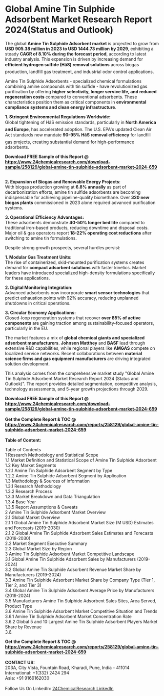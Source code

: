 <h1>Global Amine Tin Sulphide Adsorbent Market Research Report 2024(Status and Outlook)</h1><p>The global <strong>Amine Tin Sulphide Adsorbent market</strong> is projected to grow from <strong>USD 905.38 million in 2023 to USD 1444.73 million by 2029</strong>, exhibiting a steady <strong>CAGR of 8.10% during the forecast period</strong>, according to latest industry analysis. This expansion is driven by increasing demand for <strong>efficient hydrogen sulfide (HâS) removal solutions</strong> across biogas production, landfill gas treatment, and industrial odor control applications.</p><p>Amine Tin Sulphide Adsorbents - specialized chemical formulations combining amine compounds with tin sulfide - have revolutionized gas purification by offering <strong>higher selectivity, longer service life, and reduced regeneration costs</strong> compared to conventional adsorbents. These characteristics position them as critical components in <strong>environmental compliance systems and clean energy infrastructure</strong>.</p><p><strong>1. Stringent Environmental Regulations Worldwide:</strong><br>
Global tightening of HâS emission standards, particularly in <strong>North America and Europe</strong>, has accelerated adoption. The U.S. EPA's updated Clean Air Act standards now mandate <strong>90-95% HâS removal efficiency</strong> for landfill gas projects, creating substantial demand for high-performance adsorbents.</p><div><b>Download FREE Sample of this Report @ 
            <a href="https://www.24chemicalresearch.com/download-sample/258129/global-amine-tin-sulphide-adsorbent-market-2024-659">
            https://www.24chemicalresearch.com/download-sample/258129/global-amine-tin-sulphide-adsorbent-market-2024-659</a></b></div><br><p><strong>2. Expansion of Biogas and Renewable Energy Projects:</strong><br>
With biogas production growing at <strong>6.8% annually</strong> as part of decarbonization efforts, amine tin sulfide adsorbents are becoming indispensable for achieving pipeline-quality biomethane. Over <strong>320 new biogas plants</strong> commissioned in 2023 alone required advanced purification systems.</p><p><strong>3. Operational Efficiency Advantages:</strong><br>
These adsorbents demonstrate <strong>40-50% longer bed life</strong> compared to traditional iron-based products, reducing downtime and disposal costs. Major oil &amp; gas operators report <strong>18-22% operating cost reductions</strong> after switching to amine tin formulations.</p><p>Despite strong growth prospects, several hurdles persist:</p><p><strong>1. Modular Gas Treatment Units:</strong><br>
The rise of containerized, skid-mounted purification systems creates demand for <strong>compact adsorbent solutions</strong> with faster kinetics. Market leaders have introduced specialized high-density formulations specifically for these applications.</p><p><strong>2. Digital Monitoring Integration:</strong><br>
Advanced adsorbents now incorporate <strong>smart sensor technologies</strong> that predict exhaustion points with 92% accuracy, reducing unplanned shutdowns in critical operations.</p><p><strong>3. Circular Economy Applications:</strong><br>
Closed-loop regeneration systems that recover <strong>over 85% of active components</strong> are gaining traction among sustainability-focused operators, particularly in the EU.</p><p>The market features a mix of <strong>global chemical giants and specialized adsorbent manufacturers</strong>. <strong>Johnson Matthey</strong> and <strong>BASF</strong> lead through extensive R&amp;D capabilities, while regional players like <strong>AMGAS</strong> compete on localized service networks. Recent collaborations between <strong>material science firms and gas equipment manufacturers</strong> are driving integrated solution development.</p><p>This analysis comes from the comprehensive market study "Global Amine Tin Sulphide Adsorbent Market Research Report 2024 (Status and Outlook)". The report provides detailed segmentation, competitive analysis, technology assessments, and 5-year growth projections through 2029.</p><div><b>Download FREE Sample of this Report @ 
            <a href="https://www.24chemicalresearch.com/download-sample/258129/global-amine-tin-sulphide-adsorbent-market-2024-659">
            https://www.24chemicalresearch.com/download-sample/258129/global-amine-tin-sulphide-adsorbent-market-2024-659</a></b></div><br><div><b>Get the Complete Report & TOC @ 
            <a href="https://www.24chemicalresearch.com/reports/258129/global-amine-tin-sulphide-adsorbent-market-2024-659">
            https://www.24chemicalresearch.com/reports/258129/global-amine-tin-sulphide-adsorbent-market-2024-659</a></b></div><br>
            <b>Table of Content:</b><p>Table of Contents<br />
1 Research Methodology and Statistical Scope<br />
1.1 Market Definition and Statistical Scope of Amine Tin Sulphide Adsorbent<br />
1.2 Key Market Segments<br />
1.2.1 Amine Tin Sulphide Adsorbent Segment by Type<br />
1.2.2 Amine Tin Sulphide Adsorbent Segment by Application<br />
1.3 Methodology & Sources of Information<br />
1.3.1 Research Methodology<br />
1.3.2 Research Process<br />
1.3.3 Market Breakdown and Data Triangulation<br />
1.3.4 Base Year<br />
1.3.5 Report Assumptions & Caveats<br />
2 Amine Tin Sulphide Adsorbent Market Overview<br />
2.1 Global Market Overview<br />
2.1.1 Global Amine Tin Sulphide Adsorbent Market Size (M USD) Estimates and Forecasts (2019-2030)<br />
2.1.2 Global Amine Tin Sulphide Adsorbent Sales Estimates and Forecasts (2019-2030)<br />
2.2 Market Segment Executive Summary<br />
2.3 Global Market Size by Region<br />
3 Amine Tin Sulphide Adsorbent Market Competitive Landscape<br />
3.1 Global Amine Tin Sulphide Adsorbent Sales by Manufacturers (2019-2024)<br />
3.2 Global Amine Tin Sulphide Adsorbent Revenue Market Share by Manufacturers (2019-2024)<br />
3.3 Amine Tin Sulphide Adsorbent Market Share by Company Type (Tier 1, Tier 2, and Tier 3)<br />
3.4 Global Amine Tin Sulphide Adsorbent Average Price by Manufacturers (2019-2024)<br />
3.5 Manufacturers Amine Tin Sulphide Adsorbent Sales Sites, Area Served, Product Type<br />
3.6 Amine Tin Sulphide Adsorbent Market Competitive Situation and Trends<br />
3.6.1 Amine Tin Sulphide Adsorbent Market Concentration Rate<br />
3.6.2 Global 5 and 10 Largest Amine Tin Sulphide Adsorbent Players Market Share by Revenue<br />
3.6.</p><div><b>Get the Complete Report & TOC @ 
            <a href="https://www.24chemicalresearch.com/reports/258129/global-amine-tin-sulphide-adsorbent-market-2024-659">
            https://www.24chemicalresearch.com/reports/258129/global-amine-tin-sulphide-adsorbent-market-2024-659</a></b></div><br><b>CONTACT US:</b><br>
            203A, City Vista, Fountain Road, Kharadi, Pune, India - 411014<br>
            International: +1(332) 2424 294<br>
            Asia: +91 9169162030 <br><br>
            Follow Us On LinkedIn: <a href="https://www.linkedin.com/company/24chemicalresearch/">24ChemicalResearch LinkedIn</a>